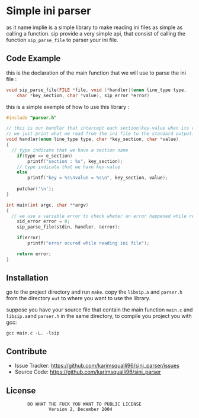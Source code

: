 Simple ini parser
========

as it name implie is a simple library to make reading ini files as simple as calling a function.
sip provide a very simple api, that consist of calling the function `sip_parse_file` to parser your ini file.

Code Example
------------

this is the declaration of the main function that we will use to parse the ini file :

```c
void sip_parse_file(FILE *file, void (*handler)(enum line_type type, 
	char *key_section, char *value), sip_error *error)
```

this is a simple exemple of how to use this library :

```c
#include "parser.h"

// this is our handler that intercept each section|key-value when its read from the ini file
// we just print what we read from the ini file to the standard output.
void handler(enum line_type type, char *key_section, char *value)
{
  // type indicate that we have a section name 
	if(type == e_section) 
		printf("section : %s", key_section);
	// type indicate that we have key-value
	else 
		printf("key = %s\nvalue = %s\n", key_section, value);
	
	putchar('\n');
}

int main(int argc, char **argv)
{
  // we use a variable error to check wheter an error happened while reading the ini file
	sid_error error = 0;
	sip_parse_file(stdin, handler, &error);

	if(error) 
		printf("error ocured while reading ini file");

	return error;
}
```

Installation
------------

go to the project directory and run `make`.
copy the `libsip.a` and `parser.h` from the directory `out` to where you want to use the library.

suppose you have your source file that contain the main function `main.c` and `libsip.a`and `parser.h` in the same directory,
to compile you project you with gcc:

``` gcc main.c -L. -lsip ```

Contribute
----------

- Issue Tracker: https://github.com/karimsqualli96/sini_parser/issues
- Source Code: https://github.com/karimsqualli96/sini_parser

License
-------
            DO WHAT THE FUCK YOU WANT TO PUBLIC LICENSE
                    Version 2, December 2004
